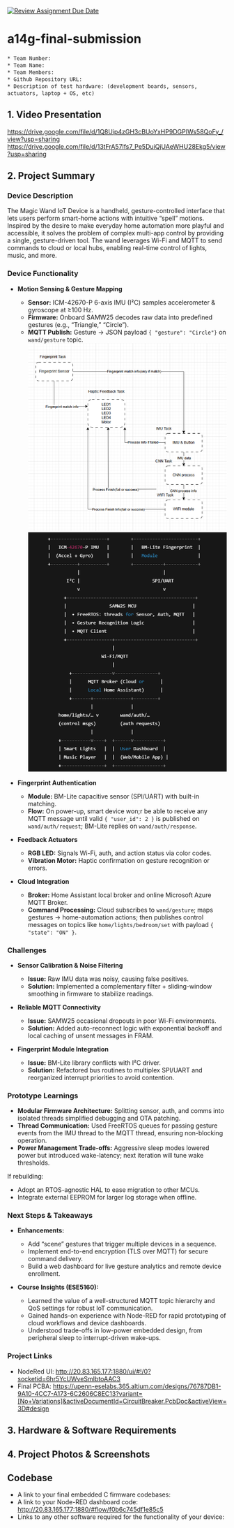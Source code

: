 [![Review Assignment Due Date](https://classroom.github.com/assets/deadline-readme-button-22041afd0340ce965d47ae6ef1cefeee28c7c493a6346c4f15d667ab976d596c.svg)](https://classroom.github.com/a/AlBFWSQg)
# a14g-final-submission

    * Team Number: 
    * Team Name: 
    * Team Members: 
    * Github Repository URL: 
    * Description of test hardware: (development boards, sensors, actuators, laptop + OS, etc) 

## 1. Video Presentation
https://drive.google.com/file/d/1Q8Uip4zGH3cBUoYxHP9DGPIWs58QoFy_/view?usp=sharing
https://drive.google.com/file/d/13tFrA57lfs7_Pe5DuiQjUAeWHU28Ekg5/view?usp=sharing

## 2. Project Summary
### Device Description
The Magic Wand IoT Device is a handheld, gesture-controlled interface that lets users perform smart-home actions with intuitive “spell” motions. Inspired by the desire to make everyday home automation more playful and accessible, it solves the problem of complex multi-app control by providing a single, gesture-driven tool. The wand leverages Wi-Fi and MQTT to send commands to cloud or local hubs, enabling real-time control of lights, music, and more.

### Device Functionality
- **Motion Sensing & Gesture Mapping**  
  - **Sensor:** ICM-42670-P 6-axis IMU (I²C) samples accelerometer & gyroscope at ≥100 Hz.  
  - **Firmware:** Onboard SAMW25 decodes raw data into predefined gestures (e.g., “Triangle,” “Circle”).  
  - **MQTT Publish:** Gesture → JSON payload `{ "gesture": "Circle"}` on `wand/gesture` topic.
  ![alt text](<system-level block diagram-1.png>)
  ![alt text](<system-level block diagram-2.png>)
- **Fingerprint Authentication**  
  - **Module:** BM-Lite capacitive sensor (SPI/UART) with built-in matching.  
  - **Flow:** On power-up, smart device won;r be able to receive any MQTT message until valid `{ "user_id": 2 }` is published on `wand/auth/request`; BM-Lite replies on `wand/auth/response`.

- **Feedback Actuators**  
  - **RGB LED:** Signals Wi-Fi, auth, and action status via color codes.  
  - **Vibration Motor:** Haptic confirmation on gesture recognition or errors.

- **Cloud Integration**  
  - **Broker:** Home Assistant local broker and online Microsoft Azure MQTT Broker.  
  - **Command Processing:** Cloud subscribes to `wand/gesture`; maps gestures → home-automation actions; then publishes control messages on topics like `home/lights/bedroom/set` with payload `{ "state": "ON" }`.

### Challenges
- **Sensor Calibration & Noise Filtering**  
  - **Issue:** Raw IMU data was noisy, causing false positives.  
  - **Solution:** Implemented a complementary filter + sliding-window smoothing in firmware to stabilize readings.

- **Reliable MQTT Connectivity**  
  - **Issue:** SAMW25 occasional dropouts in poor Wi-Fi environments.  
  - **Solution:** Added auto-reconnect logic with exponential backoff and local caching of unsent messages in FRAM.

- **Fingerprint Module Integration**  
  - **Issue:** BM-Lite library conflicts with I²C driver.  
  - **Solution:** Refactored bus routines to multiplex SPI/UART and reorganized interrupt priorities to avoid contention.

### Prototype Learnings
- **Modular Firmware Architecture:** Splitting sensor, auth, and comms into isolated threads simplified debugging and OTA patching.  
- **Thread Communication:** Used FreeRTOS queues for passing gesture events from the IMU thread to the MQTT thread, ensuring non-blocking operation.  
- **Power Management Trade-offs:** Aggressive sleep modes lowered power but introduced wake-latency; next iteration will tune wake thresholds.

If rebuilding:
- Adopt an RTOS-agnostic HAL to ease migration to other MCUs.  
- Integrate external EEPROM for larger log storage when offline.

### Next Steps & Takeaways
- **Enhancements:**  
  - Add “scene” gestures that trigger multiple devices in a sequence.  
  - Implement end-to-end encryption (TLS over MQTT) for secure command delivery.  
  - Build a web dashboard for live gesture analytics and remote device enrollment.

- **Course Insights (ESE5160):**  
  - Learned the value of a well-structured MQTT topic hierarchy and QoS settings for robust IoT communication.  
  - Gained hands-on experience with Node-RED for rapid prototyping of cloud workflows and device dashboards.  
  - Understood trade-offs in low-power embedded design, from peripheral sleep to interrupt-driven wake-ups.

### Project Links
 - NodeRed UI: http://20.83.165.177:1880/ui/#!/0?socketid=6hr5YcUWveSmIbtoAAC3
 - Final PCBA: https://upenn-eselabs.365.altium.com/designs/76787DB1-9A10-4CC7-A173-6C2606C8EC13?variant=[No+Variations]&activeDocumentId=CircuitBreaker.PcbDoc&activeView=3D#design


## 3. Hardware & Software Requirements


## 4. Project Photos & Screenshots

## Codebase
- A link to your final embedded C firmware codebases: 
- A link to your Node-RED dashboard code: http://20.83.165.177:1880/#flow/f0b6c745df1e85c5
- Links to any other software required for the functionality of your device: 

